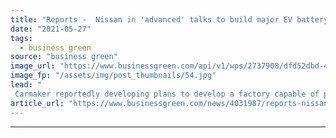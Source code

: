 ```yaml
---
title: "Reports -  Nissan in 'advanced' talks to build major EV battery factory in Sunderland"
date: "2021-05-27"
tags: 
  - business green
source: "business green"
image_url: "https://www.businessgreen.com/api/v1/wps/2737908/dfd52dbd-429a-45b1-b8e1-6021ccea099d/6/Nissan-sunderland-car-plant-185x114.jpg"
image_fp: "/assets/img/post_thumbnails/54.jpg"
lead: "
 Carmaker reportedly developing plans to develop a factory capable of producing 200,000 EV batteries a year at its Sunderland car plant ..."
article_url: "https://www.businessgreen.com/news/4031987/reports-nissan-advanced-talks-build-major-ev-battery-factory-sunderland"
---
```


---
